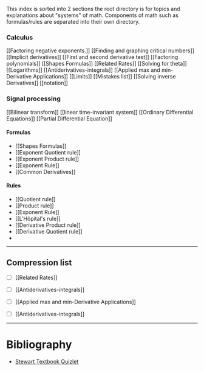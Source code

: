 This index is sorted into 2 sections the root directory is for topics and explanations about "systems" of math. Components of math such as formulas/rules are separated into their own directory.
### Calculus
[[Factoring negative exponents.]]
[[Finding and graphing critical numbers]]
[[Implicit derivatives]]
[[First and second derivative test]]
[[Factoring polynomials]]
[[Shapes Formulas]]
[[Related Rates]]
[[Solving for theta]]
[[Logarithms]]
[[Antiderivatives-integrals]]
[[Applied max and min-Derivative Applications]]
[[Limits]]
[[Mistakes list]]
[[Solving inverse Derivatives]]
[[notation]]

### Signal processing 
[[Bilinear transform]]
[[linear time-invariant system]]
[[Ordinary Differential Equations]]
[[Partial Differential Equation]]


#### Formulas
- [[Shapes Formulas]]
- [[Exponent Quotient rule]]
- [[Exponent Product rule]]
- [[Exponent Rule]]
- [[Common Derivatives]]

#### Rules
- [[Quotient rule]]
- [[Product rule]]
- [[Exponent Rule]]
- [[L'Hôpital's rule]]
- [[Derivative Product rule]]
- [[Derivative Quotient rule]]
- 

---
## Compression list
- [ ] [[Related Rates]]
- [ ] [[Antiderivatives-integrals]]
- [ ] [[Applied max and min-Derivative Applications]]
- [ ] [[Antiderivatives-integrals]]


---
# Bibliography 

-  [Stewart Textbook Quizlet](https://quizlet.com/explanations/textbook-solutions/single-variable-calculus-early-transcendentals-with-vector-functions-ap-edition-7th-edition-9780840049322?funnelUUID=4c26f824-334a-43d7-b0cd-1f0ffbfe1a6e)